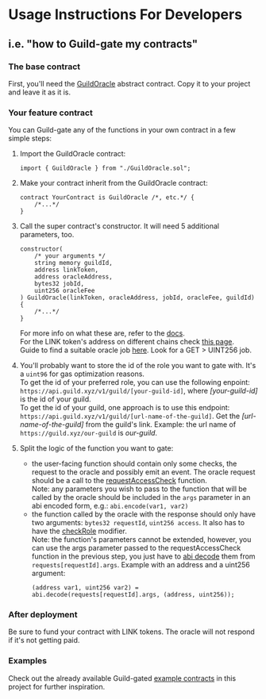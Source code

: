 # Usage Instructions For Developers

## i.e. "how to Guild-gate my contracts"

### The base contract

First, you'll need the [GuildOracle](contracts/GuildOracle.sol) abstract contract. Copy it to your project and leave it as it is.

### Your feature contract

You can Guild-gate any of the functions in your own contract in a few simple steps:

1. Import the GuildOracle contract:

   <!-- prettier-ignore -->
   ```solidity
   import { GuildOracle } from "./GuildOracle.sol";
   ```

2. Make your contract inherit from the GuildOracle contract:

   <!-- prettier-ignore -->
   ```solidity
   contract YourContract is GuildOracle /*, etc.*/ {
       /*...*/
   }
   ```

3. Call the super contract's constructor. It will need 5 additional parameters, too.

   <!-- prettier-ignore -->
   ```solidity
   constructor(
       /* your arguments */
       string memory guildId,
       address linkToken,
       address oracleAddress,
       bytes32 jobId,
       uint256 oracleFee
   ) GuildOracle(linkToken, oracleAddress, jobId, oracleFee, guildId) {
       /*...*/
   }
   ```

   For more info on what these are, refer to the [docs](docs/GuildOracle.md#constructor).  
   For the LINK token's address on different chains check [this page](https://docs.chain.link/docs/link-token-contracts).  
   Guide to find a suitable oracle job [here](https://docs.chain.link/docs/listing-services/#find-a-job). Look for a GET > UINT256 job.

4. You'll probably want to store the id of the role you want to gate with. It's a `uint96` for gas optimization reasons.  
   To get the id of your preferred role, you can use the following enpoint: `https://api.guild.xyz/v1/guild/[your-guild-id]`, where _[your-guild-id]_ is the id of your guild.  
   To get the id of your guild, one approach is to use this endpoint: `https://api.guild.xyz/v1/guild/[url-name-of-the-guild]`. Get the _[url-name-of-the-guild]_ from the guild's link. Example: the url name of `https://guild.xyz/our-guild` is _our-guild_.

5. Split the logic of the function you want to gate:

   - the user-facing function should contain only some checks, the request to the oracle and possibly emit an event. The oracle request should be a call to the [requestAccessCheck](docs/GuildOracle.md#requestaccesscheck) function.  
     Note: any parameters you wish to pass to the function that will be called by the oracle should be included in the `args` parameter in an abi encoded form, e.g.: `abi.encode(var1, var2)`
   - the function called by the oracle with the response should only have two arguments: `bytes32 requestId`, `uint256 access`. It also has to have the [checkRole](docs/GuildOracle.md#checkrole) modifier.  
     Note: the function's parameters cannot be extended, however, you can use the args parameter passed to the requestAccessCheck function in the previous step, you just have to [abi decode](https://docs.soliditylang.org/en/latest/units-and-global-variables.html?highlight=abi.decode#abi-encoding-and-decoding-functions) them from `requests[requestId].args`. Example with an address and a uint256 argument:
     ```solidity
     (address var1, uint256 var2) = abi.decode(requests[requestId].args, (address, uint256));
     ```

### After deployment

Be sure to fund your contract with LINK tokens. The oracle will not respond if it's not getting paid.

### Examples

Check out the already available Guild-gated [example contracts](contracts/examples/) in this project for further inspiration.
